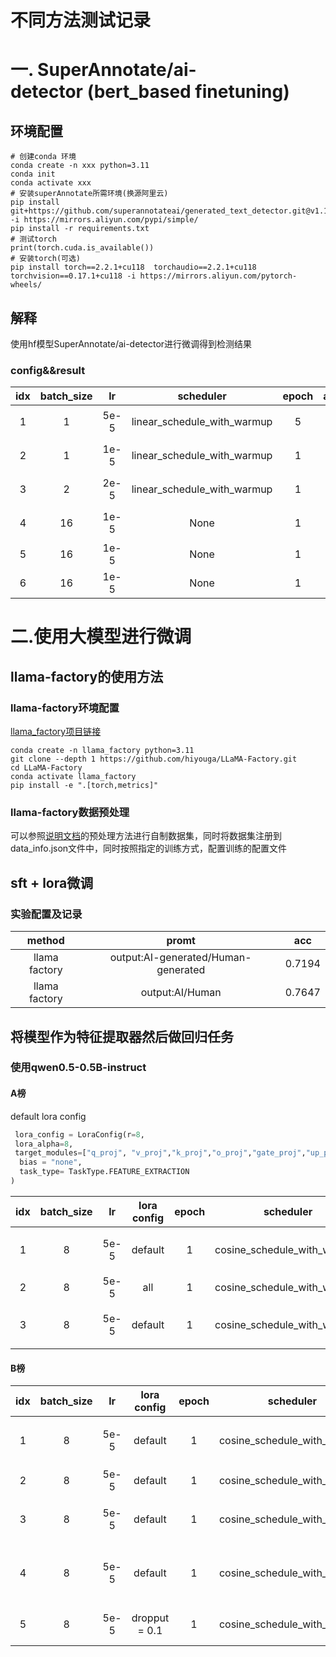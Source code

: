 # 不同方法测试记录
# 一. SuperAnnotate/ai-detector (bert_based finetuning)
## 环境配置
```shell
# 创建conda 环境
conda create -n xxx python=3.11
conda init
conda activate xxx
# 安装superAnnotate所需环境(换源阿里云)
pip install git+https://github.com/superannotateai/generated_text_detector.git@v1.1.0 -i https://mirrors.aliyun.com/pypi/simple/
pip install -r requirements.txt
# 测试torch
print(torch.cuda.is_available())
# 安装torch(可选)
pip install torch==2.2.1+cu118  torchaudio==2.2.1+cu118  torchvision==0.17.1+cu118 -i https://mirrors.aliyun.com/pytorch-wheels/

```
## 解释
使用hf模型SuperAnnotate/ai-detector进行微调得到检测结果
### config&&result
|idx |batch_size |lr  |scheduler|epoch |accumulation_steps|loss|acc_local_val |threshold| acc
|:---:|:---:|:---:|:---:|:---:|:---:|:---:|:---:|:---:|:---:|
|1|1|5e-5|linear_schedule_with_warmup|5|1|sigmoid+交叉熵|---|0.5|0.5084|
|2|1|1e-5|linear_schedule_with_warmup|1|16|sigmoid+交叉熵|0.9546|0.5195|---|
|3|2|2e-5|linear_schedule_with_warmup|1|8|sigmoid+交叉熵|0.9832|0.5195|0.6541|
|4|16|1e-5|None|1|1|sigmoid+交叉熵|0.9743|0.5195|0.6419|
|5|16|1e-5|None|1|1|MSE|0.9703|0.7995|0.7619|
|6|16|1e-5|None|1|1|MSE|0.9703|0.82|---|
# 二.使用大模型进行微调
## llama-factory的使用方法
### llama-factory环境配置
[llama_factory项目链接](https://github.com/hiyouga/LLaMA-Factory)
```shell
conda create -n llama_factory python=3.11
git clone --depth 1 https://github.com/hiyouga/LLaMA-Factory.git
cd LLaMA-Factory
conda activate llama_factory
pip install -e ".[torch,metrics]"
```
### llama-factory数据预处理
可以参照[说明文档](https://llamafactory.readthedocs.io/zh-cn/latest/index.html)的预处理方法进行自制数据集，同时将数据集注册到data_info.json文件中，同时按照指定的训练方式，配置训练的配置文件



## sft + lora微调  
### 实验配置及记录
|method|promt| acc
|:---:|:---:|:---:|
|llama factory|output:AI-generated/Human-generated|0.7194|
|llama factory|output:AI/Human|0.7647|
## 将模型作为特征提取器然后做回归任务
### 使用qwen0.5-0.5B-instruct
#### A榜
default lora config
```python
 lora_config = LoraConfig(r=8, 
 lora_alpha=8, 
 target_modules=["q_proj", "v_proj","k_proj","o_proj","gate_proj","up_proj","down_proj"],
  bias = "none", 
  task_type= TaskType.FEATURE_EXTRACTION
)
 ```
|idx |batch_size |lr  |lora config|epoch |scheduler|loss|threshold| acc|note
|:---:|:---:|:---:|:---:|:---:|:---:|:---:|:---:|:---:|:---:|
|1|8|5e-5|default|1|cosine_schedule_with_warmup|MSE|0.513|0.8682|使用last token的hidden_state|
|2|8|5e-5|all|1|cosine_schedule_with_warmup|MSE|0.5|0.7086||
|3|8|5e-5|default|1|cosine_schedule_with_warmup|MSE|0.6|0.8864|使用last token的hidden_state|
#### B榜

|idx |batch_size |lr  |lora config|epoch |scheduler|loss|threshold|train/val loss| acc|note
|:---:|:---:|:---:|:---:|:---:|:---:|:---:|:---:|:---:|:---:|:---:|
|1|8|5e-5|default|1|cosine_schedule_with_warmup|MSE|0.4905|-|0.6958|使用last token的hidden_state 数据加入prompt|
|2|8|5e-5|default|1|cosine_schedule_with_warmup|MSE|0.513|-|0.7463|使用last token的hidden_state|
|3|8|5e-5|default|1|cosine_schedule_with_warmup|MSE|0.513|-|0.7343|使用最后一层数据的mean_pooling|
|4|8|5e-5|default|1|cosine_schedule_with_warmup|MSE|0.612|0.025/0.003|0.7776|将regression_head 增加一层提升表达能力|
|5|8|5e-5|dropput = 0.1|1|cosine_schedule_with_warmup|MSE|0.|0.0622/0.0052|0.8185|regression_head update + concat_layers|